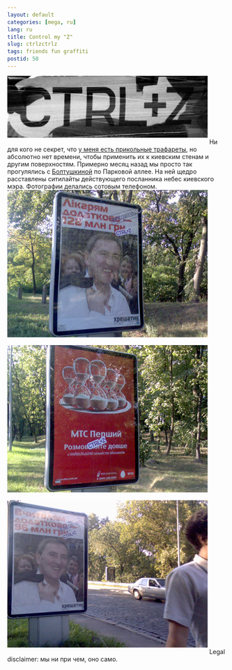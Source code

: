 ```yaml
---
layout: default
categories: [mega, ru]
lang: ru
title: Control my "Z"
slug: ctrlzctrlz
tags: friends fun graffiti 
postid: 50
---
```

<img src='/o_O/ctrlzctrlz/start.jpg' alt='start.jpg' width="460" height="142" style="padding-bottom: 15px;" />
Ни для кого не секрет, что <a href="/mega/2007/07/29/copypaste/">у меня есть прикольные трафареты</a>, но абсолютно нет времени, чтобы применить их к киевским стенам и другим поверхностям. Примерно месяц назад мы просто так прогулялись с <a href="http://deinde.livejournal.com/">Болтушкиной</a> по Парковой аллее. На ней щедро расставлены ситилайты действующего посланника небес киевского мэра. Фотографии делались сотовым телефоном. 
<!--more-->
<img src='/o_O/ctrlzctrlz/1.jpg' width="460" height="338" style="padding-bottom: 15px;" />
<img src='/o_O/ctrlzctrlz/2.jpg' width="460" height="338" style="padding-bottom: 15px;" />
<img src='/o_O/ctrlzctrlz/3.jpg' width="460" height="338" style="padding-bottom: 15px;" />
Legal disclaimer: мы ни при чем, оно само.